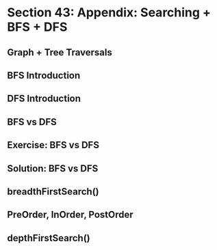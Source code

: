 # Section 43: Appendix: Searching + BFS + DFS  

## Graph + Tree Traversals 

## BFS Introduction 

## DFS Introduction 

## BFS vs DFS 

## Exercise: BFS vs DFS 

## Solution: BFS vs DFS 

## breadthFirstSearch() 

## PreOrder, InOrder, PostOrder

## depthFirstSearch() 